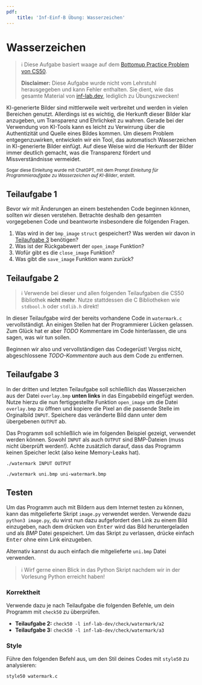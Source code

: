 ```yaml
---
pdf:
    title: 'Inf-Einf-B Übung: Wasserzeichen'
---
```


# Wasserzeichen

> ℹ️ Diese Aufgabe basiert waage auf dem [Bottomup Practice Problem von CS50](https://cs50.harvard.edu/x/2024/practice/bottomup/).
>
> **Disclaimer:** Diese Aufgabe wurde nicht vom Lehrstuhl herausgegeben und kann Fehler enthalten. Sie dient, wie das gesamte Material von [inf-lab.dev](https://inf-lab.dev), lediglich zu Übungszwecken!

KI-generierte Bilder sind mittlerweile weit verbreitet und werden in vielen Bereichen genutzt. Allerdings ist es wichtig, die Herkunft dieser Bilder klar anzugeben, um Transparenz und Ehrlichkeit zu wahren. Gerade bei der Verwendung von KI-Tools kann es leicht zu Verwirrung über die Authentizität und Quelle eines Bildes kommen.
Um diesem Problem entgegenzuwirken, entwickeln wir ein Tool, das automatisch Wasserzeichen in KI-generierte Bilder einfügt. Auf diese Weise wird die Herkunft der Bilder immer deutlich gemacht, was die Transparenz fördert und Missverständnisse vermeidet.

<small>Sogar diese Einleitung wurde mit ChatGPT, mit dem Prompt _Einleitung für Programmieraufgabe zu Wasserzeichen auf KI-Bilder_, erstellt.</small>

## Teilaufgabe 1

Bevor wir mit Änderungen an einem bestehenden Code beginnen können, sollten wir diesen verstehen.
Betrachte deshalb den gesamten vorgegebenen Code und beantworte insbesondere die folgenden Fragen.

1. Was wird in der `bmp_image` `struct` gespeichert? Was werden wir davon in [Teilaufgabe 3](#teilaufgabe-3) benötigen?
2. Was ist der Rückgabewert der `open_image` Funktion?
3. Wofür gibt es die `close_image` Funktion?
4. Was gibt die `save_image` Funktion wann zurück?

## Teilaufgabe 2

> ℹ️ Verwende bei dieser und allen folgenden Teilaufgaben die CS50 Bibliothek **nicht mehr**. Nutze stattdessen die C Bibliotheken wie `stdbool.h` oder `stdlib.h` direkt!

In dieser Teilaufgabe wird der bereits vorhandene Code in `watermark.c` vervollständigt. An einigen Stellen hat der Programmierer Lücken gelassen. Zum Glück hat er aber _TODO_ Kommentare im Code hinterlassen, die uns sagen, was wir tun sollen.

Beginnen wir also und vervollständigen das Codegerüst! Vergiss nicht, abgeschlossene _TODO-Kommentare_ auch aus dem Code zu entfernen.

## Teilaufgabe 3

In der dritten und letzten Teilaufgabe soll schließlich das Wasserzeichen aus der Datei `overlay.bmp` **unten links** in das Eingabebild eingefügt werden.
Nutze hierzu die nun fertiggestellte Funktion `open_image` um die Datei `overlay.bmp` zu öffnen und kopiere die Pixel an die passende Stelle im Orginalbild `INPUT`. Speichere das veränderte Bild dann unter dem übergebenen `OUTPUT` ab.

Das Programm soll schließlich wie im folgenden Beispiel gezeigt, verwendet werden können. Sowohl `INPUT` als auch `OUTPUT` sind BMP-Dateien (muss nicht überprüft werden!).
Achte zusätzlich darauf, dass das Programm keinen Speicher leckt (also keine Memory-Leaks hat).

```
./watermark INPUT OUTPUT
```

```
./watermark uni.bmp uni-watermark.bmp
```

## Testen

Um das Programm auch mit Bildern aus dem Internet testen zu können, kann das mitgelieferte Skript `image.py` verwendet werden.
Verwende dazu `python3 image.py`, du wirst nun dazu aufgefordert den Link zu einem Bild einzugeben, nach dem drücken von <kbd>Enter</kbd> wird das Bild heruntergeladen und als _BMP_ Datei gespeichert.
Um das Skript zu verlassen, drücke einfach <kbd>Enter</kbd> ohne einn Link einzugeben.

Alternativ kannst du auch einfach die mitgelieferte `uni.bmp` Datei verwenden.

> ℹ️ Wirf gerne einen Blick in das Python Skript nachdem wir in der Vorlesung Python erreicht haben!

### Korrektheit

Verwende dazu je nach Teilaufgabe die folgenden Befehle, um dein Programm mit `check50` zu überprüfen.

-   **Teilaufgabe 2:** `check50 -l inf-lab-dev/check/watermark/a2`
-   **Teilaufgabe 3:** `check50 -l inf-lab-dev/check/watermark/a3`

### Style

Führe den folgenden Befehl aus, um den Stil deines Codes mit `style50` zu analysieren:

```bash
style50 watermark.c
```
